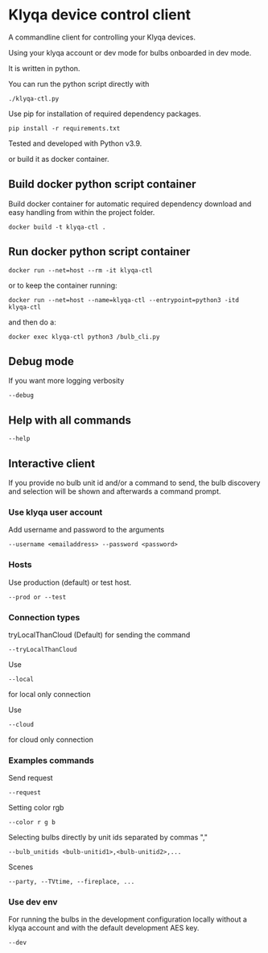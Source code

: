# Klyqa device control client

A commandline client for controlling your Klyqa devices.

Using your klyqa account or dev mode for bulbs onboarded in dev mode.

It is written in python.

You can run the python script directly with

```
./klyqa-ctl.py
```

Use pip for installation of required dependency packages.

```
pip install -r requirements.txt
```

Tested and developed with Python v3.9.

or build it as docker container.

## Build docker python script container

Build docker container for automatic required dependency download and easy handling from within the project folder.

`docker build -t klyqa-ctl .`

## Run docker python script container

`docker run --net=host --rm -it klyqa-ctl`

or to keep the container running:

`docker run --net=host --name=klyqa-ctl --entrypoint=python3 -itd klyqa-ctl`

and then do a:

`docker exec klyqa-ctl python3 /bulb_cli.py`

## Debug mode

If you want more logging verbosity

`--debug`

## Help with all commands

`--help`

## Interactive client

If you provide no bulb unit id and/or a command to send, the bulb discovery and selection will be shown and afterwards a command prompt.

### Use klyqa user account

Add username and password to the arguments

```
--username <emailaddress> --password <password>
```

### Hosts

Use production (default) or test host.

```
--prod or --test
```

### Connection types

tryLocalThanCloud (Default) for sending the command

```
--tryLocalThanCloud
```

Use

```
--local
```

for local only connection

Use

```
--cloud
```

for cloud only connection

### Examples commands

Send request

```
--request
```

Setting color rgb

```
--color r g b
```

Selecting bulbs directly by unit ids separated by commas ","

```
--bulb_unitids <bulb-unitid1>,<bulb-unitid2>,...
```

Scenes

```
--party, --TVtime, --fireplace, ...
```

### Use dev env

For running the bulbs in the development configuration locally without a klyqa account and with the default development AES key.

```
--dev
```
